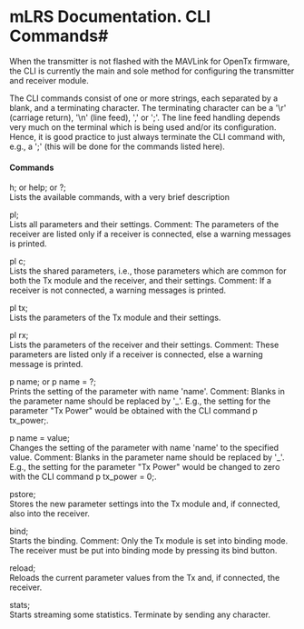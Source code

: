 # mLRS Documentation. CLI Commands#

When the transmitter is not flashed with the MAVLink for OpenTx firmware, the CLI is currently the main and sole method for configuring the transmitter and receiver module.

The CLI commands consist of one or more strings, each separated by a blank, and a terminating character. The terminating character can be a '\r' (carriage return), '\n' (line feed), ',' or ';'. The line feed handling depends very much on the terminal which is being used and/or its configuration. Hence, it is good practice to just always terminate the CLI command with, e.g., a ';' (this will be done for the commands listed here). 

#### Commands ####

h; or help; or ?;<br>
Lists the available commands, with a very brief description

pl;<br>
Lists all parameters and their settings. Comment: The parameters of the receiver are listed only if a receiver is connected, else a warning messages is printed.

pl c;<br>
Lists the shared parameters, i.e., those parameters which are common for both the Tx module and the receiver, and their settings. Comment: If a receiver is not connected, a warning messages is printed.

pl tx;<br>
Lists the parameters of the Tx module and their settings. 

pl rx;<br>
Lists the parameters of the receiver and their settings. Comment: These parameters are listed only if a receiver is connected, else a warning message is printed.

p name; or p name = ?;<br>
Prints the setting of the parameter with name 'name'. Comment: Blanks in the parameter name should be replaced by '_'. E.g., the setting for the parameter "Tx Power" would be obtained with the CLI command p tx_power;.

p name = value;<br>
Changes the setting of the parameter with name 'name' to the specified value. Comment: Blanks in the parameter name should be replaced by '_'. E.g., the setting for the parameter "Tx Power" would be changed to zero with the CLI command p tx_power = 0;.

pstore;<br>
Stores the new parameter settings into the Tx module and, if connected, also into the receiver.

bind;<br>
Starts the binding. Comment: Only the Tx module is set into binding mode. The receiver must be put into binding mode by pressing its bind button.

reload;<br>
Reloads the current parameter values from the Tx and, if connected, the receiver.

stats;<br>
Starts streaming some statistics. Terminate by sending any character.

